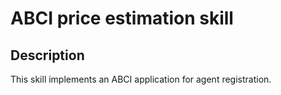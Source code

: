 # ABCI price estimation skill

## Description

This skill implements an ABCI application for agent registration.
